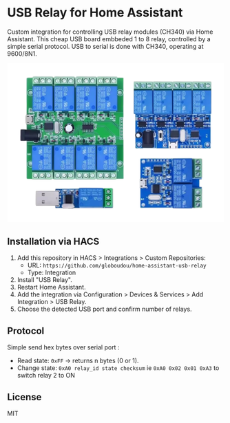 # USB Relay for Home Assistant

Custom integration for controlling USB relay modules (CH340) via Home Assistant.
This cheap USB board embbeded 1 to 8 relay, controlled by a simple serial protocol.
USB to serial is done with CH340, operating at 9600/8N1.

![Alt text](Images/relayboard.png)

## Installation via HACS

1. Add this repository in HACS > Integrations > Custom Repositories:
   - URL: `https://github.com/globoudou/home-assistant-usb-relay`
   - Type: Integration
2. Install "USB Relay".
3. Restart Home Assistant.
4. Add the integration via Configuration > Devices & Services > Add Integration > USB Relay.
5. Choose the detected USB port and confirm number of relays.

## Protocol

Simple send hex bytes over serial port :
- Read state: `0xFF` → returns n bytes (0 or 1).
- Change state: `0xA0 relay_id state checksum` ie `0xA0 0x02 0x01 0xA3` to switch relay 2 to ON

## License

MIT
